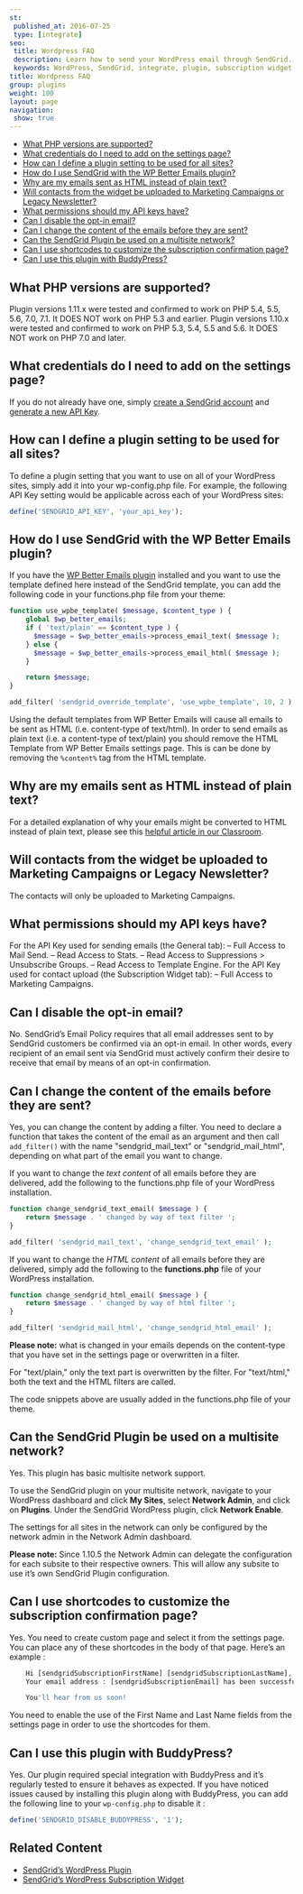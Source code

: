```yaml
---
st:
 published_at: 2016-07-25
 type: [integrate]
seo:
 title: Wordpress FAQ
 description: Learn how to send your WordPress email through SendGrid.
 keywords: WordPress, SendGrid, integrate, plugin, subscription widget
title: Wordpress FAQ
group: plugins
weight: 100
layout: page
navigation:
 show: true
---
```


* [What PHP versions are supported?](#-What-PHP-versions-are-supported)
* [What credentials do I need to add on the settings page?](#-What-credentials-do-I-need-to-add-on-the-settings-page)
* [How can I define a plugin setting to be used for all sites?](#-How-can-I-define-a-plugin-setting-to-be-used-for-all-sites)
* [How do I use SendGrid with the WP Better Emails plugin?](#-How-do-I-use-SendGrid-with-the-WP-Better-Emails-plugin)
* [Why are my emails sent as HTML instead of plain text?](#-Why-are-my-emails-sent-as-HTML-instead-of-plain-text)
* [Will contacts from the widget be uploaded to Marketing Campaigns or Legacy Newsletter?](#-Will-contacts-from-the-widget-be-uploaded-to-Marketing-Campaigns-or-Legacy-Newsletter)
* [What permissions should my API keys have?](#-What-permissions-should-my-API-keys-have)
* [Can I disable the opt-in email?](#-Can-I-disable-the-optin-email)
* [Can I change the content of the emails before they are sent?](#-Can-I-change-the-content-of-the-emails-before-they-are-sent)
* [Can the SendGrid Plugin be used on a multisite network?](#-Can-the-SendGrid-Plugin-be-used-on-a-multisite-network)
* [Can I use shortcodes to customize the subscription confirmation page?](#-Can-I-use-shortcodes-to-customize-the-subscription-confirmation-page)
* [Can I use this plugin with BuddyPress?](#-Can-I-use-this-plugin-with-BuddyPress)

## 	What PHP versions are supported?
 	
Plugin versions 1.11.x were tested and confirmed to work on PHP 5.4, 5.5, 5.6, 7.0, 7.1. It DOES NOT work on PHP 5.3 and earlier.
Plugin versions 1.10.x were tested and confirmed to work on PHP 5.3, 5.4, 5.5 and 5.6. It DOES NOT work on PHP 7.0 and later.

## 	What credentials do I need to add on the settings page?
 	
If you do not already have one, simply [create a SendGrid account](https://sendgrid.com/partner/wordpress) and [generate a new API Key](https://app.sendgrid.com/settings/api_keys).

## 	How can I define a plugin setting to be used for all sites?
 	
To define a plugin setting that you want to use on all of your WordPress sites, simply add it into your wp-config.php file. For example, the following API Key setting would be applicable across each of your WordPress sites:

```php
define('SENDGRID_API_KEY', 'your_api_key');
```

## 	How do I use SendGrid with the WP Better Emails plugin?
 	
If you have the [WP Better Emails plugin](https://wordpress.org/plugins/wp-better-emails/) installed and you want to use the template defined here instead of the SendGrid template, you can add the following code in your functions.php file from your theme:

```php
function use_wpbe_template( $message, $content_type ) {
    global $wp_better_emails;
    if ( 'text/plain' == $content_type ) {
      $message = $wp_better_emails->process_email_text( $message );
    } else {
      $message = $wp_better_emails->process_email_html( $message );
    }

    return $message;
}

add_filter( 'sendgrid_override_template', 'use_wpbe_template', 10, 2 );
```

Using the default templates from WP Better Emails will cause all emails to be sent as HTML (i.e. content-type of text/html). In order to send emails as plain text (i.e. a content-type of text/plain) you should remove the HTML Template from WP Better Emails settings page. This is can be done by removing the `%content%` tag from the HTML template.

## 	Why are my emails sent as HTML instead of plain text?
 	
For a detailed explanation of why your emails might be converted to HTML instead of plain text, please see this [helpful article in our Classroom]({{root_url}}/Classroom/Build/Format_Content/plain_text_emails_converted_to_html.html).

## 	Will contacts from the widget be uploaded to Marketing Campaigns or Legacy Newsletter?
 	
The contacts will only be uploaded to Marketing Campaigns.

## 	What permissions should my API keys have?
 	
For the API Key used for sending emails (the General tab):
– Full Access to Mail Send.
– Read Access to Stats.
– Read Access to Suppressions > Unsubscribe Groups.
– Read Access to Template Engine.
For the API Key used for contact upload (the Subscription Widget tab):
– Full Access to Marketing Campaigns.

## 	Can I disable the opt-in email?
 	
No. SendGrid’s Email Policy requires that all email addresses sent to by SendGrid customers be confirmed via an opt-in email. In other words, every recipient of an email sent via SendGrid must actively confirm their desire to receive that email by means of an opt-in confirmation.

## 	Can I change the content of the emails before they are sent?
 	
Yes, you can change the content by adding a filter. You need to declare a function that takes the content of the email as an argument and then call `add_filter()` with the name "sendgrid_mail_text" or "sendgrid_mail_html", depending on what part of the email you want to change.

If you want to change the _text content_ of all emails before they are delivered, add the following to the functions.php file of your WordPress installation.

```php
function change_sendgrid_text_email( $message ) {
    return $message . ' changed by way of text filter ';
}

add_filter( 'sendgrid_mail_text', 'change_sendgrid_text_email' );
```

If you want to change the _HTML content_ of all emails before they are delivered, simply add the following to the **functions.php** file of your WordPress installation.

```php
function change_sendgrid_html_email( $message ) {
    return $message . ' changed by way of html filter ';
}

add_filter( 'sendgrid_mail_html', 'change_sendgrid_html_email' );
```

<call-out>

**Please note:** what is changed in your emails depends on the content-type that you have set in the settings page or overwritten in a filter.

For "text/plain," only the text part is overwritten by the filter. For "text/html," both the text and the HTML filters are called.

</call-out>

The code snippets above are usually added in the functions.php file of your theme.

## 	Can the SendGrid Plugin be used on a multisite network?
 	
Yes. This plugin has basic multisite network support.

To use the SendGrid plugin on your multisite network, navigate to your WordPress dashboard and click **My Sites**, select **Network Admin**, and click on **Plugins**. Under the SendGrid WordPress plugin, click **Network Enable**.

The settings for all sites in the network can only be configured by the network admin in the Network Admin dashboard.

<call-out>

**Please note:** Since 1.10.5 the Network Admin can delegate the configuration for each subsite to their respective owners. This will allow any subsite to use it’s own SendGrid Plugin configuration.

</call-out>

## 	Can I use shortcodes to customize the subscription confirmation page?
 	
Yes. You need to create custom page and select it from the settings page. You can place any of these shortcodes in the body of that page. Here’s an example :

```php
    Hi [sendgridSubscriptionFirstName] [sendgridSubscriptionLastName],
    Your email address : [sendgridSubscriptionEmail] has been successfully added.

    You'll hear from us soon!
```

You need to enable the use of the First Name and Last Name fields from the settings page in order to use the shortcodes for them.

## 	Can I use this plugin with BuddyPress?
 	
Yes. Our plugin required special integration with BuddyPress and it’s regularly tested to ensure it behaves as expected. If you have noticed issues caused by installing this plugin along with BuddyPress, you can add the following line to your `wp-config.php` to disable it :

```php
define('SENDGRID_DISABLE_BUDDYPRESS', '1');
```

## 	Related Content
 	
* [SendGrid’s WordPress Plugin]({{root_url}}/Integrate/Tutorials/WordPress/sendgrid_wordpress_plugin.html)
* [SendGrid’s WordPress Subscription Widget]({{root_url}}/for-developers/managing-contacts/wordpress-subscription-widget.html)
